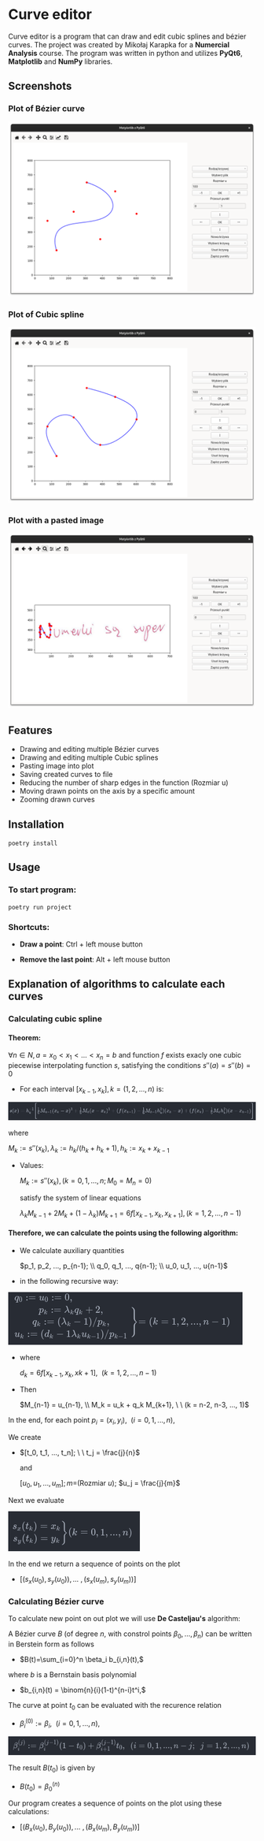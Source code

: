 # Curve editor

Curve editor is a program that can draw and edit cubic splines and bézier curves. The project was created by Mikołaj Karapka for a **Numercial Analysis** course. The program was written in python and utilizes **PyQt6**, **Matplotlib** and **NumPy** libraries.

## Screenshots

### Plot of Bézier curve

![bezier](./screenshots/Bezier_curve_pic.png)

### Plot of Cubic spline

![cubic_spline](./screenshots/Cubic_spline_pic.png)

### Plot with a pasted image

![pasted_img](./screenshots/Pasted_img.png)

## Features

- Drawing and editing multiple Bézier curves
- Drawing and editing multiple Cubic splines
- Pasting image into plot
- Saving created curves to file
- Reducing the number of sharp edges in the function (Rozmiar u)
- Moving drawn points on the axis by a specific amount
- Zooming drawn curves

## Installation

```
poetry install
```

## Usage

### To start program:

```
poetry run project
```

### Shortcuts:

- **Draw a point**: Ctrl + left mouse button

- **Remove the last point**: Alt + left mouse button

## Explanation of algorithms to calculate  each curves

### Calculating cubic spline
#### **Theorem:**

$\forall n \in N, a = x_0 < x_1 < ... < x_n = b$ and function $f$ exists exacly one cubic piecewise interpolating function $s$, satisfying the conditions $s''(a) = s''(b) = 0$

  - For each interval $[x_{k-1}, x_k], k=(1,2,...,n)$ is:

![exp_1](./screenshots/exp_1.png)
 


where 
    
$M_k := s''(x_k), \lambda_k := h_k/(h_k+ h_k+1), h_k := x_k + x_{k-1}$

- Values:

    $M_k := s''(x_k), (k = 0,1,...,n; M_0 = M_n = 0)$

    satisfy the system of linear equations

    $\lambda_k M_{k-1} + 2M_k + (1-\lambda_k) M_{k+1} = 6f[x_{k-1},x_k,x_{k+1}], (k= 1, 2, ..., n-1)$

#### Therefore, we can calculate the points using the following algorithm:

 - We calculate auxiliary quantities

    $p_1, p_2, ..., p_{n-1}; \\ q_0, q_1, ..., q{n-1}; \\ u_0, u_1, ..., u{n-1}$

- in the following recursive way:


![exp_2](./screenshots/exp_2.png)

- where

    $d_k = 6f[x_{k-1},x_k,x{k+1}], \ \ (k = 1, 2, ..., n-1)$

- Then

    $M_{n-1} = u_{n-1}, \\
    M_k = u_k + q_k M_{k+1}, \ \ (k = n-2, n-3, ..., 1)$

In the end, for each point 
$p_i = (x_i, y_i), \ \ (i = 0,1, ..., n),$

We create

- $[t_0, t_1, ..., t_n]; \ \ t_j = \frac{j}{n}$

    and

    $[u_0, u_1, ..., u_m]; m =$(Rozmiar $u$); $u_j = \frac{j}{m}$

Next we evaluate

![exp_3](./screenshots/exp_3.png)


In the end we return a sequence of points on the plot

- $\bigg[\bigg(s_x(u_0), s_y(u_0)\bigg), ... \ ,  \bigg(s_x(u_m), s_y(u_m)\bigg)\bigg]$

### Calculating Bézier curve

To calculate new point on out plot we will use **De Casteljau's** algorithm:

A Bézier curve $B$ (of degree $n$, with constrol points $\beta_0, ..., \beta_n$) can be written in Berstein form as follows

- $B(t)=\sum_{i=0}^n \beta_i b_{i,n}(t),$

where $b$ is a Bernstain basis polynomial 

- $b_{i,n}(t) = \binom{n}{i}(1-t)^{n-i}t^i,$

The curve at point $t_0$ can be evaluated with the recurence relation

- $\beta^{(0)}_i := \beta_i, \ \ (i = 0, 1, ..., n),$

![exp_4](./screenshots/exp_4.png)

The result $B(t_0)$ is given by

- $B(t_0) = \beta^{(n)}_0$

Our program creates a sequence of points on the plot using these calculations:
- $\bigg[\bigg(B_x(u_0), B_y(u_0)\bigg), ... \ ,  \bigg(B_x(u_m), B_y(u_m)\bigg)\bigg]$
